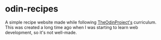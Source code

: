 # odin-recipes
A simple recipe website made while following [TheOdinProject's](https://github.com/TheOdinProject/) curriculum.  
This was created a long time ago when I was starting to learn web development, so it's not well-made.  
